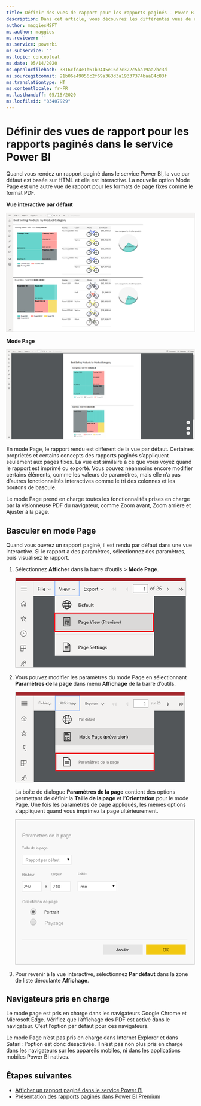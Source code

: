 ```yaml
---
title: Définir des vues de rapport pour les rapports paginés - Power BI
description: Dans cet article, vous découvrez les différentes vues de rapport disponibles pour les rapports paginés dans le service Power BI.
author: maggiesMSFT
ms.author: maggies
ms.reviewer: ''
ms.service: powerbi
ms.subservice: ''
ms.topic: conceptual
ms.date: 05/14/2020
ms.openlocfilehash: 3816cfe4e1b61b9445e16d7c322c5ba19aa2bc3d
ms.sourcegitcommit: 21b06e49056c2f69a363d3a19337374baa84c83f
ms.translationtype: HT
ms.contentlocale: fr-FR
ms.lasthandoff: 05/15/2020
ms.locfileid: "83407929"
---
```

# <a name="set-report-views-for-paginated-reports-in-the-power-bi-service"></a>Définir des vues de rapport pour les rapports paginés dans le service Power BI

Quand vous rendez un rapport paginé dans le service Power BI, la vue par défaut est basée sur HTML et elle est interactive. La nouvelle option Mode Page est une autre vue de rapport pour les formats de page fixes comme le format PDF.

**Vue interactive par défaut**

![Vue par défaut](media/page-view/power-bi-paginated-default-view.png)

**Mode Page**

![Mode Page](media/page-view/power-bi-paginated-page-view.png)

En mode Page, le rapport rendu est différent de la vue par défaut. Certaines propriétés et certains concepts des rapports paginés s’appliquent seulement aux pages fixes. La vue est similaire à ce que vous voyez quand le rapport est imprimé ou exporté. Vous pouvez néanmoins encore modifier certains éléments, comme les valeurs de paramètres, mais elle n’a pas d’autres fonctionnalités interactives comme le tri des colonnes et les boutons de bascule.

Le mode Page prend en charge toutes les fonctionnalités prises en charge par la visionneuse PDF du navigateur, comme Zoom avant, Zoom arrière et Ajuster à la page.

## <a name="switch-to-page-view"></a>Basculer en mode Page

Quand vous ouvrez un rapport paginé, il est rendu par défaut dans une vue interactive. Si le rapport a des paramètres, sélectionnez des paramètres, puis visualisez le rapport.

1. Sélectionnez **Afficher** dans la barre d’outils > **Mode Page**.

    ![Basculer en mode Page](media/page-view/power-bi-paginated-page-view-dropdown.png)

2. Vous pouvez modifier les paramètres du mode Page en sélectionnant **Paramètres de la page** dans menu **Affichage** de la barre d’outils. 

    ![Sélectionner Paramètres de la page](media/page-view/power-bi-paginated-page-settings-dropdown.png)
    
    La boîte de dialogue **Paramètres de la page** contient des options permettant de définir la **Taille de la page** et l’**Orientation** pour le mode Page. Une fois les paramètres de page appliqués, les mêmes options s’appliquent quand vous imprimez la page ultérieurement.
   
    ![Boîte de dialogue Paramètres de la page](media/page-view/power-bi-paginated-page-settings-dialog.png)

3. Pour revenir à la vue interactive, sélectionnez **Par défaut** dans la zone de liste déroulante **Affichage**.

## <a name="browser-support"></a>Navigateurs pris en charge

Le mode page est pris en charge dans les navigateurs Google Chrome et Microsoft Edge. Vérifiez que l’affichage des PDF est activé dans le navigateur. C’est l’option par défaut pour ces navigateurs.

Le mode Page n’est pas pris en charge dans Internet Explorer et dans Safari : l’option est donc désactivée. Il n’est pas non plus pris en charge dans les navigateurs sur les appareils mobiles, ni dans les applications mobiles Power BI natives.  


## <a name="next-steps"></a>Étapes suivantes

- [Afficher un rapport paginé dans le service Power BI](../consumer/paginated-reports-view-power-bi-service.md)
- [Présentation des rapports paginés dans Power BI Premium](paginated-reports-report-builder-power-bi.md)
